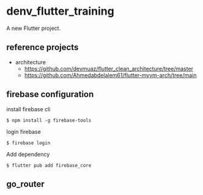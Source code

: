 # denv_flutter_training

A new Flutter project.

## reference projects
- architecture
  - https://github.com/devmuaz/flutter_clean_architecture/tree/master
  - https://github.com/Ahmedabdelalem61/flutter-mvvm-arch/tree/main

## firebase configuration

install firebase cli

```console
$ npm install -g firebase-tools
```

login firebase

```console
$ firebase login
```

Add dependency

```console
$ flutter pub add firebase_core
```

## go_router


